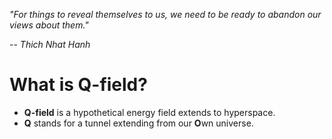 _"For things to reveal themselves to us, we need to be ready to abandon our views about them."_

-- _Thich Nhat Hanh_

# What is Q-field?
- **Q-field** is a hypothetical energy field extends to hyperspace.
- **Q** stands for a tunnel extending from our **O**wn universe.
